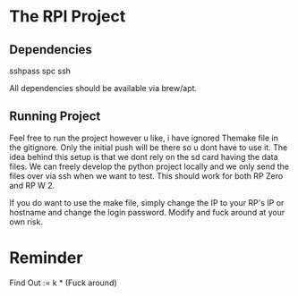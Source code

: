 # The RPI Project


## Dependencies
sshpass
spc
ssh

All dependencies should be available via brew/apt.


## Running Project
Feel free to run the project however u like, i have ignored Themake file in the gitignore. Only the initial push will be there so u dont have to use it. The idea behind this setup is that we dont rely on the sd card having the data files. We can freely develop the python project locally and we only send the files over via ssh when we want to test. This should work for both RP Zero and RP W 2. 

If you do want to use the make file, simply change the IP to your RP's IP or hostname and change the login password. Modify and fuck around at your own risk.


# Reminder
Find Out := k * (Fuck around)



